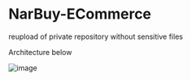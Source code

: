 # NarBuy-ECommerce

reupload of private repository without sensitive files

Architecture below

![image](https://user-images.githubusercontent.com/65384703/185606565-e1044054-a677-420c-a5d2-9010906df5d7.png)
